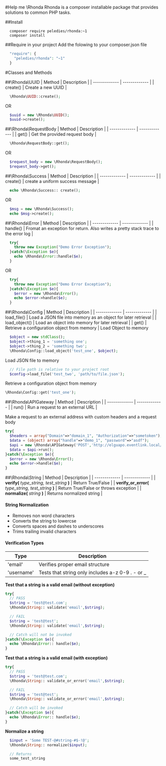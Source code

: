 #Help me \Rhonda
Rhonda is a composer installable package that provides solutions to common PHP tasks.

##Install
```shell
  composer require peledies/rhonda:~1
  composer install
```

##Require in your project
Add the folowing to your composer.json file
```php
  "require": {
    "peledies/rhonda": "~1"
  }
```

#Classes and Methods

##\Rhonda\UUID
| Method  | Description |
| ------------- | ------------- |
| create()  | Create a new UUID  |
```php
  \Rhonda\UUID::create();
```
OR
```php
  $uuid = new \Rhonda\UUID();
  $uuid->create();
```


##\Rhonda\RequestBody
| Method  | Description |
| ------------- | ------------- |
| get()  | Get the provided request body  |
```php
  \Rhonda\RequestBody::get();
```
OR
```php
  $request_body = new \Rhonda\RequestBody();
  $request_body->get();
```


##\Rhonda\Success
| Method  | Description |
| ------------- | ------------- |
| create()  | create a uniform success message   |
```php
  echo \Rhonda\Success:: create();
```
OR
```php
  $msg = new \Rhonda\Success();
  echo $msg->create();
```


##\Rhonda\Error
| Method  | Description |
| ------------- | ------------- |
| handle()  | Fromat an exception for return. Also writes a pretty stack trace to the error log   |
```php
  try{
    throw new Exception("Demo Error Exception");
  }catch(\Exception $e){
    echo \Rhonda\Error::handle($e);
  }
```
OR
```php
  try{
    throw new Exception("Demo Error Exception");
  }catch(\Exception $e){
    $error = new \Rhonda\Error();
    echo $error->handle($e);
  }
```


##\Rhonda\Config
| Method  | Description |
| ------------- | ------------- |
| load_file()  | Load a JSON file into memory as an object for later retrieval  |
| load_object()  | Load an object into memory for later retrieval  |
| get()  | Retrieve a configuration object from memory  |
Load Object to memory
```php
  $object = new stdClass();
  $object->thing_1 = 'something one';
  $object->thing_2 = 'something two';
  \Rhonda\Config::load_object('test_one', $object);
```
Load JSON file to memory
```php
  // File path is relative to your project root
  $config->load_file('test_two', 'path/to/file.json');
```
Retrieve a configuration object from memory
```php
\Rhonda\Config::get('test_one');
```


##\Rhonda\APIGateway
| Method  | Description |
| ------------- | ------------- |
| run()  | Run a request to an external URL  |


Make a request to an external address with custom headers and a request body
```php
try{
  $headers = array("Domain"=>"domain_1", "Authorization"=>"sometoken");
  $data = (object) array("handle"=>"demo_1", "password"=>"asdf");
  $api = new \Rhonda\APIGateway('POST','http://elguapo.eventlink.local/authenticateasdf/',$data, $headers);
  $data = $api->run();
}catch(\Exception $e){
  $error = new \Rhonda\Error();
  echo $error->handle($e);
}
```

##\Rhonda\String
| Method  | Description |
| ------------- | ------------- |
| **verify(** *type_string, test_string* **)**  | Return True/False  |
| **verify_or_error(** *type_string, test_string* **)** | Return True/False or throws exception |
| **normalize(** *string* **)** | Returns normalized string |

#### String Normalization
 * Removes non word characters
 * Converts the string to lowercse
 * Converts spaces and dashes to underscores
 * Trims trailing invalid characters

#### Verification Types

| Type  | Description |
| ------------- | ------------- |
| 'email'  | Verifies proper email structure  |
| 'username' | Tests that string only includes a-z 0-9 . - or _ |


**Test that a string is a valid email (without exception)**
```php
try{
  // PASS
  $string = 'test@test.com';
  \Rhonda\String:: validate('email',$string);

  // FAIL
  $string = 'test@test';
  \Rhonda\String:: validate('email',$string);

  // Catch will not be invoked
}catch(\Exception $e){
  echo \Rhonda\Error:: handle($e);
}
```

**Test that a string is a valid email (with exception)**
```php
try{
  // PASS
  $string = 'test@test.com';
  \Rhonda\String:: validate_or_error('email',$string);

  // FAIL
  $string = 'test@test';
  \Rhonda\String:: validate_or_error('email',$string);

  // Catch will be invoked
}catch(\Exception $e){
  echo \Rhonda\Error:: handle($e);
}
```

**Normalize a string**
```php
  $input = 'Some TEST-@#string-#$-!@';
  \Rhonda\String:: normalize($input);

  // Returns
  some_test_string
```